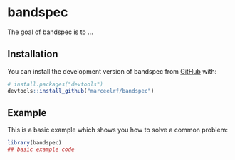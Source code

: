 
<!-- README.md is generated from README.Rmd. Please edit that file -->

# bandspec

<!-- badges: start -->
<!-- badges: end -->

The goal of bandspec is to …

## Installation

You can install the development version of bandspec from
[GitHub](https://github.com/) with:

``` r
# install.packages("devtools")
devtools::install_github("marceelrf/bandspec")
```

## Example

This is a basic example which shows you how to solve a common problem:

``` r
library(bandspec)
## basic example code
```
